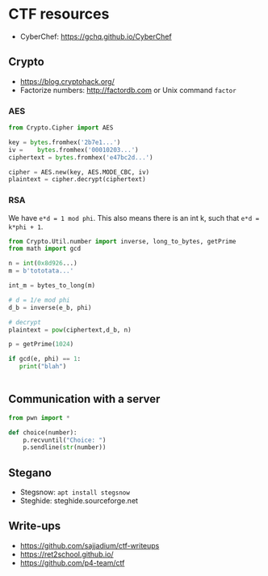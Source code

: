# CTF resources


- CyberChef: https://gchq.github.io/CyberChef


## Crypto

- https://blog.cryptohack.org/
- Factorize numbers: http://factordb.com or Unix command `factor`

### AES

```python
from Crypto.Cipher import AES

key = bytes.fromhex('2b7e1...')
iv =    bytes.fromhex('00010203...')
ciphertext = bytes.fromhex('e47bc2d...')

cipher = AES.new(key, AES.MODE_CBC, iv)
plaintext = cipher.decrypt(ciphertext)
```

### RSA

We have `e*d = 1 mod phi`. This also means there is an int k, such that `e*d = k*phi + 1`.


```python
from Crypto.Util.number import inverse, long_to_bytes, getPrime
from math import gcd

n = int(0x8d926...)
m = b'tototata...'

int_m = bytes_to_long(m)

# d = 1/e mod phi
d_b = inverse(e_b, phi)

# decrypt
plaintext = pow(ciphertext,d_b, n)

p = getPrime(1024)

if gcd(e, phi) == 1:
   print("blah")
   
```

## Communication with a server

```python
from pwn import *

def choice(number):
    p.recvuntil("Choice: ")
    p.sendline(str(number))
```

## Stegano

- Stegsnow: `apt install stegsnow`
- Steghide: steghide.sourceforge.net


## Write-ups

- https://github.com/sajjadium/ctf-writeups
- https://ret2school.github.io/
- https://github.com/p4-team/ctf

